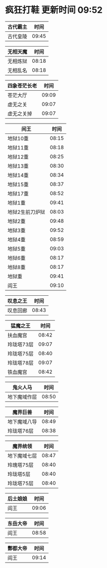 # 疯狂打鞋 更新时间 09:52

| 古代霸主   | 时间    |
|--------|-------|
| 古代皇陵 | 09:45 |

| 无相天魔   | 时间    |
|--------|-------|
| 无相炼狱 | 08:18 |
| 无相乱名 | 08:18 |

| 四象苍茫长老   | 时间    |
|--------|-------|
| 苍茫大厅 | 09:09 |
| 虚无之关 | 09:07 |
| 虚无之关掉 | 09:07 |

| 间王   | 时间    |
|--------|-------|
| 地狱10重 | 08:15 |
| 地狱11重 | 08:18 |
| 地狱12重 | 08:25 |
| 地狱13重 | 08:30 |
| 地狱14重 | 08:34 |
| 地狱15重 | 08:37 |
| 地狱17重 | 08:52 |
| 地狱1重 | 09:41 |
| 地狱2生前刀炉狱 | 08:03 |
| 地狱2重 | 09:48 |
| 地狱3重 | 09:52 |
| 地狱4重 | 08:59 |
| 地狱5重 | 09:03 |
| 地狱6重 | 08:17 |
| 地狱8重 | 08:17 |
| 地狱重 | 09:41 |
| 阎王 | 09:10 |

| 叹息之王   | 时间    |
|--------|-------|
| 叹息回廊 | 08:43 |

| 猛魔之王   | 时间    |
|--------|-------|
| 扶血魔宫 | 08:42 |
| 玲珑塔73层 | 09:07 |
| 玲珑塔75层 | 08:40 |
| 玲珑塔78层 | 09:07 |
| 铁血魔宫 | 08:42 |

| 鬼火人马   | 时间    |
|--------|-------|
| 地下魔域作层 | 08:50 |

| 魔界巨兽   | 时间    |
|--------|-------|
| 地下魔域八导 | 08:49 |
| 玲珑塔76层 | 08:38 |

| 魔界统领   | 时间    |
|--------|-------|
| 地下魔域七层 | 08:47 |
| 玲瑰塔75层 | 08:40 |
| 玲珑塔5层 | 08:40 |
| 玲珑塔75层 | 08:40 |

| 后土娘娘   | 时间    |
|--------|-------|
| 阎王 | 09:06 |

| 东岳大帝   | 时间    |
|--------|-------|
| 阎王 | 08:58 |

| 酆都大帝   | 时间    |
|--------|-------|
| 阎王 | 09:14 |
